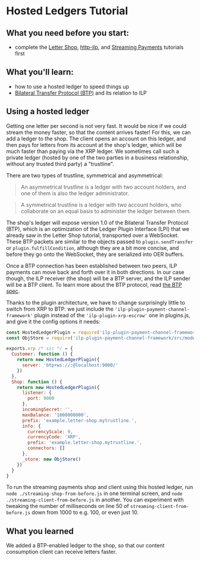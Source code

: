 # Hosted Ledgers Tutorial

## What you need before you start:

* complete the [Letter Shop](../letter-shop), [http-ilp](../http-ilp), and [Streaming Payments](./streaming-payments) tutorials first

## What you'll learn:

* how to use a hosted ledger to speed things up
* [Bilateral Transfer Protocol (BTP)](https://interledger.org/rfcs/0023-bilateral-transfer-protocol/draft-2.html) and its relation to ILP

## Using a hosted ledger

Getting one letter per second is not very fast. It would be nice if we could stream the money faster, so that
the content arrives faster! For this, we can add a ledger to the shop. The client opens an account on this ledger,
and then pays for letters from its account at the shop's ledger, which will be much faster
than paying via the XRP ledger. We sometimes call such a private ledger (hosted by one of the two parties in a
business relationship, without any trusted third party) a "trustline".

There are two types of trustline, symmetrical and asymmetrical:

> An asymmetrical trustline is a ledger with two account holders, and one of them is also the ledger administrator.

> A symmetrical trustline is a ledger with two account holders, who collaborate on an equal basis to administer the ledger between them.

The shop's ledger will expose version 1.0 of the Bilateral Transfer Protocol (BTP), which is an optimization of the Ledger Plugin Interface (LPI)
that we already saw in the Letter Shop tutorial, transported over a WebSocket.
These BTP packets are similar to the objects passed to `plugin.sendTransfer` or `plugin.fulfillCondition`,
although they are a bit more concise, and before they go onto the WebSocket, they are serialized into OER buffers.

Once a BTP connection has been established between two peers, ILP payments can move back and forth over it in both directions.
In our case though, the ILP receiver (the shop) will be a BTP server, and the ILP sender will be a BTP client.
To learn more about the BTP protocol, read [the BTP spec](https://interledger.org/rfcs/0023-bilateral-transfer-protocol/draft-2.html).

Thanks to the plugin architecture, we have to change surprisingly little to switch from XRP to BTP: we just include the
`'ilp-plugin-payment-channel-framework'` plugin instead of the `'ilp-plugin-xrp-escrow'` one in plugins.js, and give it the config options
it needs:

```js
const HostedLedgerPlugin = require('ilp-plugin-payment-channel-framework')
const ObjStore = require('ilp-plugin-payment-channel-framework/src/model/in-memory-store')

exports.xrp /* sic */ = {
  Customer: function () {
    return new HostedLedgerPlugin({
      server: 'btp+ws://:@localhost:9000/'
    })
  },
  Shop: function () {
    return new HostedLedgerPlugin({
      listener: {
        port: 9000
      },
      incomingSecret: '',
      maxBalance: '1000000000',
      prefix: 'example.letter-shop.mytrustline.',
      info: {
        currencyScale: 9,
        currencyCode: 'XRP',
        prefix: 'example.letter-shop.mytrustline.',
        connectors: []
      },
      _store: new ObjStore()
    })
  }
}
```

To run the streaming payments shop and client using this hosted ledger, run `node ./streaming-shop-from-before.js` in one terminal screen, and
`node ./streaming-client-from-before.js` in another. You can experiment with tweaking the number of milliseconds on line 50 of `streaming-client-from-before.js`
down from 1000 to e.g. 100, or even just 10.

## What you learned

We added a BTP-enabled ledger to the shop, so that our content consumption client can receive letters faster.
